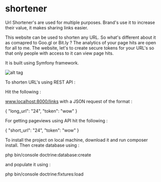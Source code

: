 shortener
=========

Url Shortener's are used for multiple purposes. Brand's use it to increase their value, it makes sharing links easier. 

This website can be used to shorten any URL. So what's different about it as comapred to Goo.gl or Bit.ly ? The analytics of your page hits are open for all to me. The website, let's to create secure tokens for your URL's so that only people with access to it can view page hits. 

It is built using Symfony framework.

![alt tag](https://github.com/navya-nizamkari/url-shortener/blob/master/shot.png)


To shorten URL's using REST API : 

Hit the following :

www.localhost:8000/links with a JSON request of the format :

{
	"long_url": "24",
    "token": "wow"
}

For getting pageviews using API hit the following :

{
	"short_url": "24",
    "token": "wow"
}

To install the project on local machine, download it and run composer install. Then create database using :

php bin/console doctrine:database:create

and populate it using :

php bin/console doctrine:fixtures:load


